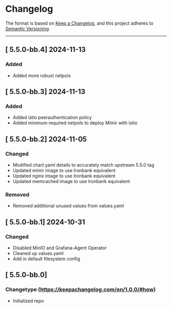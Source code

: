 # Changelog

The format is based on [Keep a Changelog](https://keepachangelog.com/en/1.0.0/), and this project adheres to [Semantic Versioning](https://semver.org/spec/v2.0.0.html).

---
## [ 5.5.0-bb.4] 2024-11-13

### Added

- Added more robust netpols

## [ 5.5.0-bb.3] 2024-11-13

### Added

- Added istio peerauthentication policy
- Added minimum required netpols to deploy Mimir with istio

## [ 5.5.0-bb.2] 2024-11-05

### Changed

- Modified chart.yaml details to accurately match upstream 5.5.0 tag
- Updated mimir image to use Ironbank equivalent 
- Updated nginx image to use Ironbank equivalent
- Updated memcached image to use Ironbank equivalent

### Removed

- Removed additional unused values from values.yaml

## [ 5.5.0-bb.1] 2024-10-31

### Changed

- Disabled MinIO and Grafana-Agent Operator
- Cleaned up values.yaml
- Add in default filesystem config

## [ 5.5.0-bb.0]

### Changetype (<https://keepachangelog.com/en/1.0.0/#how>)

- Initialized repo
